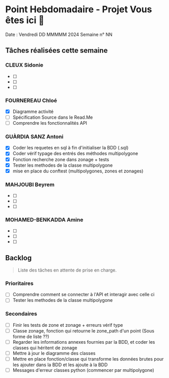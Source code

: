 # Point Hebdomadaire - Projet Vous êtes ici 🎯

Date : Vendredi DD MMMMM 2024
Semaine n° NN

## Tâches réalisées cette semaine

### CLEUX Sidonie

- [ ] 
- [ ] 
- [ ] 

### FOURNEREAU Chloé

- [x] Diagramme activité
- [ ] Spécification Source dans le Read.Me
- [ ] Comprendre les fonctionnalités API 

### GUÀRDIA SANZ Antoni

- [X] Coder les requetes en sql à fin d'initialiser la BDD (.sql)
- [X] Coder vérif typage des entrés des méthodes multipolygone
- [X] Fonction recherche zone dans zonage + tests
- [X] Tester les methodes de la classe multipolygone
- [X] mise en place du conftest (multipolygones, zones et zonages)

###  MAHJOUBI Beyrem

- [ ] 
- [ ] 
- [ ] 


### MOHAMED-BENKADDA Amine

- [ ] 
- [ ] 
- [ ] 


## Backlog

> Liste des tâches en attente de prise en charge.

### Prioritaires

- [ ] Comprendre comment se connecter à l'API et interagir avec celle ci
- [ ] Tester les methodes de la classe multipolygone

### Secondaires

- [ ] Finir les tests de zone et zonage + erreurs vérif type
- [ ] Classe zonage, fonction qui retourne le zone_path d'un point (Sous forme de liste ??)
- [ ] Regarder les informations annexes fournies par la BDD, et coder les classes qui héritent  de zonage
- [ ] Mettre à jour le diagramme des classes 
- [ ] Mettre en place fonction/classe qui transforme les données brutes pour les ajouter dans la BDD et les ajoute à la BDD
- [ ] Messages d'erreur classes python (commencer par multipolygone)
